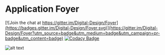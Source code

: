 # Application Foyer

[![Join the chat at https://gitter.im/Digital-Design/Foyer](https://badges.gitter.im/Digital-Design/Foyer.svg)](https://gitter.im/Digital-Design/Foyer?utm_source=badge&utm_medium=badge&utm_campaign=pr-badge&utm_content=badge)
[![Codacy Badge](https://api.codacy.com/project/badge/grade/5fd76282e8254e2393e56ef085042d9a)](https://www.codacy.com/app/konstantin-sidorenko/Foyer)

![alt text][logo]

[logo]: https://scontent.xx.fbcdn.net/hphotos-xpt1/v/t1.0-9/12122917_1707275026171420_414850668991449401_n.png?oh=dfe1c2f801c629124f27e50e33a384ee&oe=572105CE
